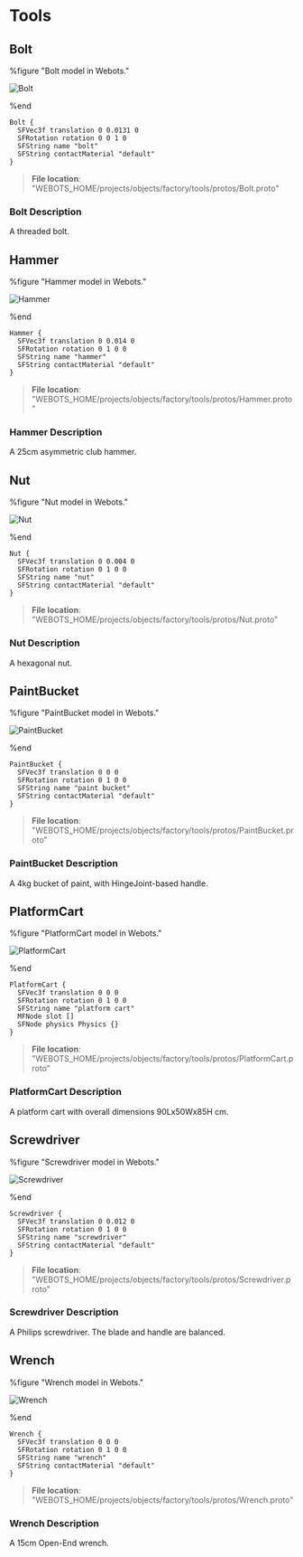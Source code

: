 # Tools

## Bolt

%figure "Bolt model in Webots."

![Bolt](images/objects/tools/Bolt/model.png)

%end

```
Bolt {
  SFVec3f translation 0 0.0131 0
  SFRotation rotation 0 0 1 0
  SFString name "bolt"
  SFString contactMaterial "default"
}
```

> **File location**: "WEBOTS\_HOME/projects/objects/factory/tools/protos/Bolt.proto"

### Bolt Description

A threaded bolt.

## Hammer

%figure "Hammer model in Webots."

![Hammer](images/objects/tools/Hammer/model.png)

%end

```
Hammer {
  SFVec3f translation 0 0.014 0
  SFRotation rotation 0 1 0 0
  SFString name "hammer"
  SFString contactMaterial "default"
}
```

> **File location**: "WEBOTS\_HOME/projects/objects/factory/tools/protos/Hammer.proto"

### Hammer Description

A 25cm asymmetric club hammer.

## Nut

%figure "Nut model in Webots."

![Nut](images/objects/tools/Nut/model.png)

%end

```
Nut {
  SFVec3f translation 0 0.004 0
  SFRotation rotation 0 1 0 0
  SFString name "nut"
  SFString contactMaterial "default"
}
```

> **File location**: "WEBOTS\_HOME/projects/objects/factory/tools/protos/Nut.proto"

### Nut Description

A hexagonal nut.

## PaintBucket

%figure "PaintBucket model in Webots."

![PaintBucket](images/objects/tools/PaintBucket/model.png)

%end

```
PaintBucket {
  SFVec3f translation 0 0 0
  SFRotation rotation 0 1 0 0
  SFString name "paint bucket"
  SFString contactMaterial "default"
}
```

> **File location**: "WEBOTS\_HOME/projects/objects/factory/tools/protos/PaintBucket.proto"

### PaintBucket Description

A 4kg bucket of paint, with HingeJoint-based handle.

## PlatformCart

%figure "PlatformCart model in Webots."

![PlatformCart](images/objects/tools/PlatformCart/model.png)

%end

```
PlatformCart {
  SFVec3f translation 0 0 0
  SFRotation rotation 0 1 0 0
  SFString name "platform cart"
  MFNode slot []
  SFNode physics Physics {}
}
```

> **File location**: "WEBOTS\_HOME/projects/objects/factory/tools/protos/PlatformCart.proto"

### PlatformCart Description

A platform cart with overall dimensions 90Lx50Wx85H cm.

## Screwdriver

%figure "Screwdriver model in Webots."

![Screwdriver](images/objects/tools/Screwdriver/model.png)

%end

```
Screwdriver {
  SFVec3f translation 0 0.012 0
  SFRotation rotation 0 1 0 0
  SFString name "screwdriver"
  SFString contactMaterial "default"
}
```

> **File location**: "WEBOTS\_HOME/projects/objects/factory/tools/protos/Screwdriver.proto"

### Screwdriver Description

A Philips screwdriver. The blade and handle are balanced.

## Wrench

%figure "Wrench model in Webots."

![Wrench](images/objects/tools/Wrench/model.png)

%end

```
Wrench {
  SFVec3f translation 0 0 0
  SFRotation rotation 0 1 0 0
  SFString name "wrench"
  SFString contactMaterial "default"
}
```

> **File location**: "WEBOTS\_HOME/projects/objects/factory/tools/protos/Wrench.proto"

### Wrench Description

A 15cm Open-End wrench.

